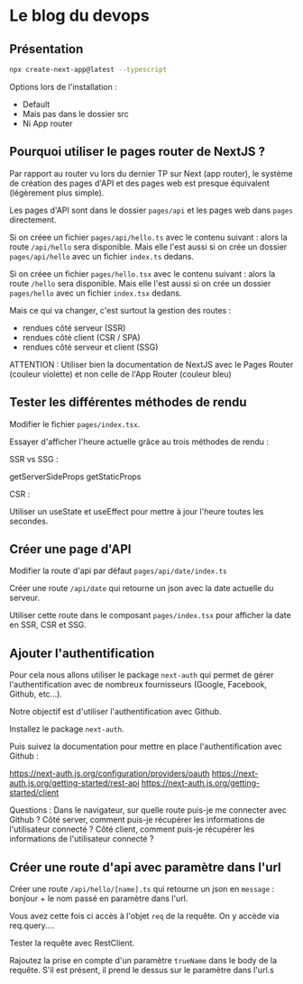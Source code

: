 # Le blog du devops

## Présentation

```bash
npx create-next-app@latest --typescript
```

Options lors de l'installation :
- Default 
- Mais pas dans le dossier src
- Ni App router

## Pourquoi utiliser le pages router de NextJS ?

Par rapport au router vu lors du dernier TP sur Next (app router),
le système de création des pages d'API et des pages web est presque équivalent (légèrement plus simple).

Les pages d'API sont dans le dossier `pages/api` et les pages web dans `pages` directement.

Si on créee un fichier `pages/api/hello.ts` avec le contenu suivant :
alors la route `/api/hello` sera disponible.
Mais elle l'est aussi si on crée un dossier `pages/api/hello` avec un fichier `index.ts` dedans.

Si on créee un fichier `pages/hello.tsx` avec le contenu suivant :
alors la route `/hello` sera disponible.
Mais elle l'est aussi si on crée un dossier `pages/hello` avec un fichier `index.tsx` dedans.

Mais ce qui va changer, c'est surtout la gestion des routes :
- rendues côté serveur (SSR)
- rendues côté client (CSR / SPA)
- rendues côté serveur et client (SSG)

ATTENTION : Utiliser bien la documentation de NextJS avec le Pages Router (couleur violette) et non celle de l'App Router (couleur bleu)

## Tester les différentes méthodes de rendu

Modifier le fichier `pages/index.tsx`.

Essayer d'afficher l'heure actuelle grâce au trois méthodes de rendu :

SSR vs SSG :

getServerSideProps
getStaticProps

CSR :

Utiliser un useState et useEffect pour mettre à jour l'heure toutes les secondes.

## Créer une page d'API

Modifier la route d'api par défaut `pages/api/date/index.ts`

Créer une route `/api/date` qui retourne un json avec la date actuelle du serveur.

Utiliser cette route dans le composant `pages/index.tsx` pour afficher la date en SSR, CSR et SSG.

## Ajouter l'authentification

Pour cela nous allons utiliser le package `next-auth` qui permet de gérer l'authentification avec de nombreux fournisseurs (Google, Facebook, Github, etc...).

Notre objectif est d'utiliser l'authentification avec Github.

Installez le package `next-auth`.

Puis suivez la documentation pour mettre en place l'authentification avec Github :

https://next-auth.js.org/configuration/providers/oauth
https://next-auth.js.org/getting-started/rest-api
https://next-auth.js.org/getting-started/client

Questions :
Dans le navigateur, sur quelle route puis-je me connecter avec Github ?
Côté server, comment puis-je récupérer les informations de l'utilisateur connecté ?
Côté client, comment puis-je récupérer les informations de l'utilisateur connecté ?

## Créer une route d'api avec paramètre dans l'url

Créer une route `/api/hello/[name].ts` qui retourne un json en `message` : bonjour + le nom passé en paramètre dans l'url.

Vous avez cette fois ci accès à l'objet `req` de la requête.
On y accède via req.query....

Tester la requête avec RestClient.

Rajoutez la prise en compte d'un paramètre `trueName` dans le body de la requête. S'il est présent, il prend le dessus sur le paramètre dans l'url.s